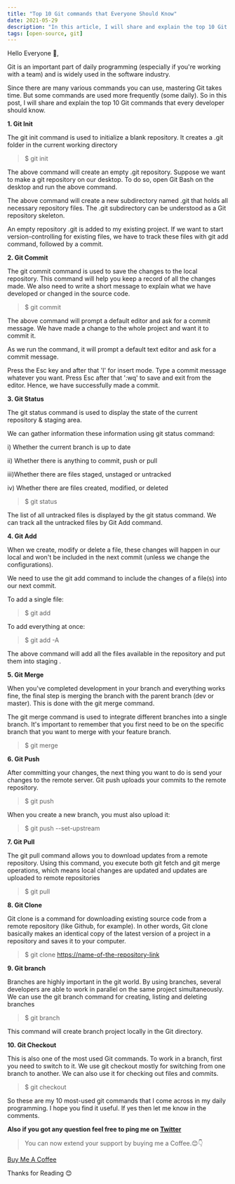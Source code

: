 ```yaml
---
title: "Top 10 Git commands that Everyone Should Know"
date: 2021-05-29
description: "In this article, I will share and explain the top 10 Git commands that every developer should know"
tags: [open-source, git]
---
```


Hello Everyone 👋,

Git is an important part of daily programming (especially if you're working with a team) and is widely used in the software industry.

Since there are many various commands you can use, mastering Git takes time. But some commands are used more frequently (some daily). So in this post, I will share and explain the top 10 Git commands that every developer should know.

<!--adsense-->

**1. Git Init**

The git init command is used to initialize a blank repository. It creates a .git folder in the current working directory

> $ git init

The above command will create an empty .git repository. Suppose we want to make a git repository on our desktop. To do so, open Git Bash on the desktop and run the above command.

The above command will create a new subdirectory named .git that holds all necessary repository files. The .git subdirectory can be understood as a Git repository skeleton.

An empty repository .git is added to my existing project. If we want to start version-controlling for existing files, we have to track these files with git add command, followed by a commit.

**2. Git Commit**

The git commit command is used to save the changes to the local repository. This command will help you keep a record of all the changes made. We also need to write a short message to explain what we have developed or changed in the source code.

> $ git commit

The above command will prompt a default editor and ask for a commit message. We have made a change to the whole project and want it to commit it.

As we run the command, it will prompt a default text editor and ask for a commit message.

Press the Esc key and after that 'I' for insert mode. Type a commit message whatever you want. Press Esc after that ':wq' to save and exit from the editor. Hence, we have successfully made a commit.

**3. Git Status**

The git status command is used to display the state of the current repository & staging area.

We can gather information these information using git status command:

i) Whether the current branch is up to date

ii) Whether there is anything to commit, push or pull

iii)Whether there are files staged, unstaged or untracked

iv) Whether there are files created, modified, or deleted

> $ git status

The list of all untracked files is displayed by the git status command. We can track all the untracked files by Git Add command.

**4. Git Add**

When we create, modify or delete a file, these changes will happen in our local and won't be included in the next commit (unless we change the configurations).

We need to use the git add command to include the changes of a file(s) into our next commit.

To add a single file:

> $ git add <file name>

To add everything at once:

> $ git add -A

The above command will add all the files available in the repository and put them into staging .

**5. Git Merge**

When you've completed development in your branch and everything works fine, the final step is merging the branch with the parent branch (dev or master). This is done with the git merge command.

The git merge command is used to integrate different branches into a single branch. It's important to remember that you first need to be on the specific branch that you want to merge with your feature branch.

> $ git merge <branch-name>

**6. Git Push**

After committing your changes, the next thing you want to do is send your changes to the remote server. Git push uploads your commits to the remote repository.

> $ git push <remote> <branch-name>

When you create a new branch, you must also upload it:

> $ git push --set-upstream <remote> <name-of-your-branch>

**7. Git Pull**

The git pull command allows you to download updates from a remote repository. Using this command, you execute both git fetch and git merge operations, which means local changes are updated and updates are uploaded to remote repositories

> $ git pull <remote>

**8. Git Clone**

Git clone is a command for downloading existing source code from a remote repository (like Github, for example). In other words, Git clone basically makes an identical copy of the latest version of a project in a repository and saves it to your computer.

> $ git clone <https://name-of-the-repository-link>

**9. Git branch**

Branches are highly important in the git world. By using branches, several developers are able to work in parallel on the same project simultaneously. We can use the git branch command for creating, listing and deleting branches

> $ git branch <branch name>

This command will create branch project locally in the Git directory.

**10. Git Checkout**

This is also one of the most used Git commands. To work in a branch, first you need to switch to it. We use git checkout mostly for switching from one branch to another. We can also use it for checking out files and commits.

> $ git checkout <branchname>

So these are my 10 most-used git commands that I come across in my daily programming. I hope you find it useful. If yes then let me know in the comments.

**Also if you got any question feel free to ping me on [Twitter](https://twitter.com/muthuannamalai_)**

> You can now extend your support by buying me a Coffee.😊👇

[Buy Me A Coffee](https://www.buymeacoffee.com/muthuannamalai)
  
<!--adsense-->
  
Thanks for Reading 😊
